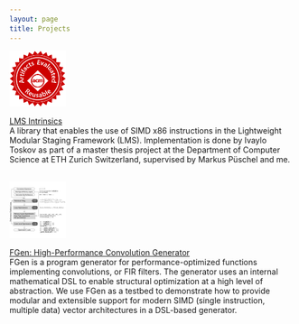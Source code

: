 ```yaml
---
layout: page
title: Projects
---
```


<div class="row">
  <div class="col-md-2">
    <img style="margin: auto; max-width: 100px; max-height: 100px;" src="/img/artifacts_evaluated_reusable.jpg" />
    <br />
  </div>
  <div class="col-md-10">
    <p>
        <a href="./lms-intrinsics/">LMS Intrinsics</a> <br />
        A library that enables the use of SIMD x86 instructions in the Lightweight Modular Staging Framework (LMS).
        Implementation is done by Ivaylo Toskov as part of a master thesis project at the Department of Computer Science at ETH Zurich Switzerland, supervised by
        Markus Püschel and me.
    </p>
  </div>
</div>

<br />

<div class="row">
  <div class="col-md-2">
    <img style="margin: auto; max-width: 100px; max-height: 100px;" src="./fgen/fgen-icon.png" />
  </div>
  <div class="col-md-10">
    <p>
        <a href="./FGen/">FGen: High-Performance Convolution Generator</a> <br />
        FGen is a program generator for performance-optimized functions implementing convolutions, or FIR filters. The generator uses an internal mathematical DSL to enable structural optimization at a high level of abstraction. We use FGen as a testbed to demonstrate how to provide modular and extensible support for modern SIMD (single instruction, multiple data) vector architectures in a DSL-based generator.
    </p>
  </div>
</div>


